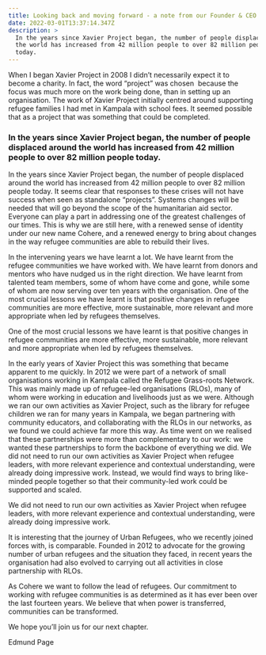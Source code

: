 ```yaml
---
title: Looking back and moving forward - a note from our Founder & CEO
date: 2022-03-01T13:37:14.347Z
description: >
  In the years since Xavier Project began, the number of people displaced around
  the world has increased from 42 million people to over 82 million people
  today.
---
```

<!--StartFragment-->

When I began Xavier Project in 2008 I didn’t necessarily expect it to become a charity. In fact, the word “project” was chosen  because the focus was much more on the work being done, than in setting up an organisation. The work of Xavier Project initially centred around supporting refugee families I had met in Kampala with school fees. It seemed possible that as a project that was something that could be completed. 

### In the years since Xavier Project began, the number of people displaced around the world has increased from 42 million people to over 82 million people today.

In the years since Xavier Project began, the number of people displaced around the world has increased from 42 million people to over 82 million people today. It seems clear that responses to these crises will not have success when seen as standalone “projects”. Systems changes will be needed that will go beyond the scope of the humanitarian aid sector. Everyone can play a part in addressing one of the greatest challenges of our times. This is why we are still here, with a renewed sense of identity under our new name Cohere, and a renewed energy to bring about changes in the way refugee communities are able to rebuild their lives.

In the intervening years we have learnt a lot. We have learnt from the refugee communities we have worked with. We have learnt from donors and mentors who have nudged us in the right direction. We have learnt from talented team members, some of whom have come and gone, while some of whom are now serving over ten years with the organisation. One of the most crucial lessons we have learnt is that positive changes in refugee communities are more effective, more sustainable, more relevant and more appropriate when led by refugees themselves. 

One of the most crucial lessons we have learnt is that positive changes in refugee communities are more effective, more sustainable, more relevant and more appropriate when led by refugees themselves. 

In the early years of Xavier Project this was something that became apparent to me quickly. In 2012 we were part of a network of small organisations working in Kampala called the Refugee Grass-roots Network. This was mainly made up of refugee-led organisations (RLOs), many of whom were working in education and livelihoods just as we were. Although we ran our own activities as Xavier Project, such as the library for refugee children we ran for many years in Kampala, we began partnering with community educators, and collaborating with the RLOs in our networks, as we found we could achieve far more this way. As time went on we realised that these partnerships were more than complementary to our work: we wanted these partnerships to form the backbone of everything we did. We did not need to run our own activities as Xavier Project when refugee leaders, with more relevant experience and contextual understanding, were already doing impressive work. Instead, we would find ways to bring like-minded people together so that their community-led work could be supported and scaled.

We did not need to run our own activities as Xavier Project when refugee leaders, with more relevant experience and contextual understanding, were already doing impressive work.

It is interesting that the journey of Urban Refugees, who we recently joined forces with, is comparable. Founded in 2012 to advocate for the growing number of urban refugees and the situation they faced, in recent years the organisation had also evolved to carrying out all activities in close partnership with RLOs.

As Cohere we want to follow the lead of refugees. Our commitment to working with refugee communities is as determined as it has ever been over the last fourteen years. We believe that when power is transferred, communities can be transformed. 

We hope you’ll join us for our next chapter. 

Edmund Page

<!--EndFragment-->